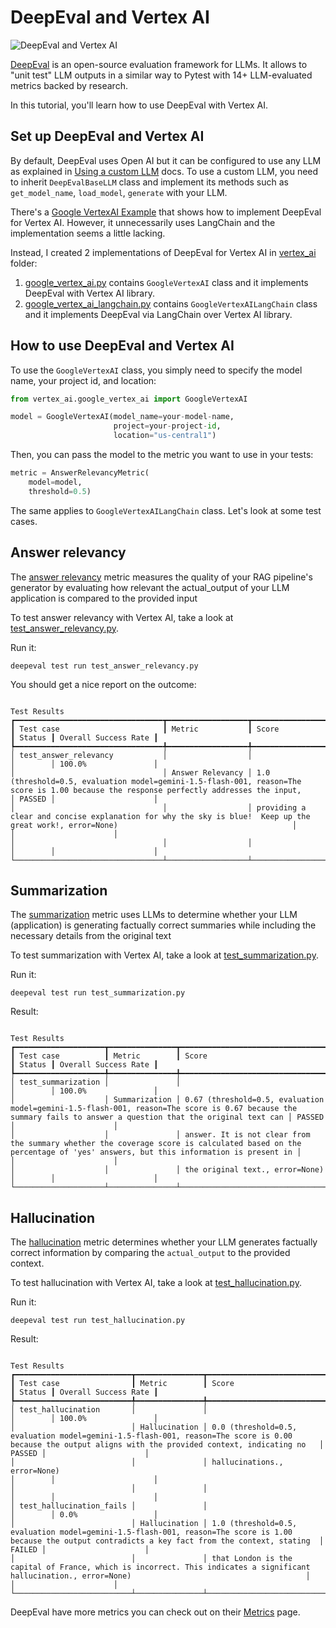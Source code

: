 # DeepEval and Vertex AI

![DeepEval and Vertex AI](images/deepeval_vertexai.png)

[DeepEval](https://docs.confident-ai.com/) is an open-source evaluation framework for LLMs. It allows to "unit test"
LLM outputs in a similar way to Pytest with 14+ LLM-evaluated metrics backed by research.

In this tutorial, you'll learn how to use DeepEval with Vertex AI.

## Set up DeepEval and Vertex AI

By default, DeepEval uses Open AI but it can be configured to use any LLM as explained in
[Using a custom LLM](https://docs.confident-ai.com/docs/metrics-introduction#using-a-custom-llm) docs. To use a custom
LLM, you need to inherit `DeepEvalBaseLLM` class and implement its methods such as `get_model_name`, `load_model`,
`generate` with your LLM.

There's  a [Google VertexAI Example](https://docs.confident-ai.com/docs/metrics-introduction#google-vertexai-example)
that shows how to implement DeepEval for Vertex AI. However, it unnecessarily uses LangChain and the implementation
seems  a little lacking.

Instead, I created 2 implementations of DeepEval for Vertex AI in [vertex_ai](./vertex_ai) folder:

1. [google_vertex_ai.py](./vertex_ai/google_vertex_ai.py) contains `GoogleVertexAI` class and it implements DeepEval
   with Vertex AI library.
2. [google_vertex_ai_langchain.py](./vertex_ai/google_vertex_ai_langchain.py) contains `GoogleVertexAILangChain` class
    and it implements DeepEval via LangChain over Vertex AI library.

## How to use DeepEval and Vertex AI

To use the `GoogleVertexAI` class, you simply need to specify the model name, your project id, and location:

```python
from vertex_ai.google_vertex_ai import GoogleVertexAI

model = GoogleVertexAI(model_name=your-model-name,
                       project=your-project-id,
                       location="us-central1")
```

Then, you can pass the model to the metric you want to use in your tests:

```python
metric = AnswerRelevancyMetric(
    model=model,
    threshold=0.5)
```

The same applies to `GoogleVertexAILangChain` class.  Let's look at some test cases.

## Answer relevancy

The [answer relevancy](https://docs.confident-ai.com/docs/metrics-answer-relevancy) metric measures the quality of your
RAG pipeline's generator by evaluating how relevant the actual_output of your LLM application is compared to the provided
input

To test answer relevancy with Vertex AI, take a look at [test_answer_relevancy.py](./test_answer_relevancy.py).

Run it:

```shell
deepeval test run test_answer_relevancy.py
```

You should get a nice report on the outcome:

```shell
                                                                                                             Test Results
┏━━━━━━━━━━━━━━━━━━━━━━━━━━━━━━━━━┳━━━━━━━━━━━━━━━━━━┳━━━━━━━━━━━━━━━━━━━━━━━━━━━━━━━━━━━━━━━━━━━━━━━━━━━━━━━━━━━━━━━━━━━━━━━━━━━━━━━━━━━━━━━━━━━━━━━━━━━━━━━━━━━━━━━━━━━━━━━━━━━━━━━━━━━━━━━━━━━━━━━━┳━━━━━━━━┳━━━━━━━━━━━━━━━━━━━━━━┓
┃ Test case                       ┃ Metric           ┃ Score                                                                                                                                          ┃ Status ┃ Overall Success Rate ┃
┡━━━━━━━━━━━━━━━━━━━━━━━━━━━━━━━━━╇━━━━━━━━━━━━━━━━━━╇━━━━━━━━━━━━━━━━━━━━━━━━━━━━━━━━━━━━━━━━━━━━━━━━━━━━━━━━━━━━━━━━━━━━━━━━━━━━━━━━━━━━━━━━━━━━━━━━━━━━━━━━━━━━━━━━━━━━━━━━━━━━━━━━━━━━━━━━━━━━━━━━╇━━━━━━━━╇━━━━━━━━━━━━━━━━━━━━━━┩
│ test_answer_relevancy           │                  │                                                                                                                                                │        │ 100.0%               │
│                                 │ Answer Relevancy │ 1.0 (threshold=0.5, evaluation model=gemini-1.5-flash-001, reason=The score is 1.00 because the response perfectly addresses the input,        │ PASSED │                      │
│                                 │                  │ providing a clear and concise explanation for why the sky is blue!  Keep up the great work!, error=None)                                       │        │                      │
│                                 │                  │                                                                                                                                                │        │                      │
└─────────────────────────────────┴──────────────────┴────────────────────────────────────────────────────────────────────────────────────────────────────────────────────────────────────────────────┴────────┴──────────────────────┘
```

## Summarization

The [summarization](https://docs.confident-ai.com/docs/metrics-summarization) metric uses LLMs to determine whether your
LLM (application) is generating factually correct summaries while including the necessary details from the original text

To test summarization with Vertex AI, take a look at [test_summarization.py](./test_summarization.py).

Run it:

```shell
deepeval test run test_summarization.py
```

Result:

```shell
                                                                                                             Test Results
┏━━━━━━━━━━━━━━━━━━━━┳━━━━━━━━━━━━━━━┳━━━━━━━━━━━━━━━━━━━━━━━━━━━━━━━━━━━━━━━━━━━━━━━━━━━━━━━━━━━━━━━━━━━━━━━━━━━━━━━━━━━━━━━━━━━━━━━━━━━━━━━━━━━━━━━━━━━━━━━━━━━━━━━━━━━━━━━━━━━━━━━━━━━━━━━━━━━━━━━━┳━━━━━━━━┳━━━━━━━━━━━━━━━━━━━━━━┓
┃ Test case          ┃ Metric        ┃ Score                                                                                                                                                          ┃ Status ┃ Overall Success Rate ┃
┡━━━━━━━━━━━━━━━━━━━━╇━━━━━━━━━━━━━━━╇━━━━━━━━━━━━━━━━━━━━━━━━━━━━━━━━━━━━━━━━━━━━━━━━━━━━━━━━━━━━━━━━━━━━━━━━━━━━━━━━━━━━━━━━━━━━━━━━━━━━━━━━━━━━━━━━━━━━━━━━━━━━━━━━━━━━━━━━━━━━━━━━━━━━━━━━━━━━━━━━╇━━━━━━━━╇━━━━━━━━━━━━━━━━━━━━━━┩
│ test_summarization │               │                                                                                                                                                                │        │ 100.0%               │
│                    │ Summarization │ 0.67 (threshold=0.5, evaluation model=gemini-1.5-flash-001, reason=The score is 0.67 because the summary fails to answer a question that the original text can │ PASSED │                      │
│                    │               │ answer. It is not clear from the summary whether the coverage score is calculated based on the percentage of 'yes' answers, but this information is present in │        │                      │
│                    │               │ the original text., error=None)                                                                                                                                │        │                      │
└────────────────────┴───────────────┴────────────────────────────────────────────────────────────────────────────────────────────────────────────────────────────────────────────────────────────────┴────────┴──────────────────────┘
```

## Hallucination

The [hallucination](https://docs.confident-ai.com/docs/metrics-hallucination) metric determines whether your LLM generates
factually correct information by comparing the `actual_output` to the provided context.

To test hallucination with Vertex AI, take a look at [test_hallucination.py](./test_hallucination.py).

Run it:

```shell
deepeval test run test_hallucination.py
```

Result:

```shell
                                                                                                             Test Results
┏━━━━━━━━━━━━━━━━━━━━━━━━━━┳━━━━━━━━━━━━━━━┳━━━━━━━━━━━━━━━━━━━━━━━━━━━━━━━━━━━━━━━━━━━━━━━━━━━━━━━━━━━━━━━━━━━━━━━━━━━━━━━━━━━━━━━━━━━━━━━━━━━━━━━━━━━━━━━━━━━━━━━━━━━━━━━━━━━━━━━━━━━━━━━━━━━━━━━━━━┳━━━━━━━━┳━━━━━━━━━━━━━━━━━━━━━━┓
┃ Test case                ┃ Metric        ┃ Score                                                                                                                                                    ┃ Status ┃ Overall Success Rate ┃
┡━━━━━━━━━━━━━━━━━━━━━━━━━━╇━━━━━━━━━━━━━━━╇━━━━━━━━━━━━━━━━━━━━━━━━━━━━━━━━━━━━━━━━━━━━━━━━━━━━━━━━━━━━━━━━━━━━━━━━━━━━━━━━━━━━━━━━━━━━━━━━━━━━━━━━━━━━━━━━━━━━━━━━━━━━━━━━━━━━━━━━━━━━━━━━━━━━━━━━━━╇━━━━━━━━╇━━━━━━━━━━━━━━━━━━━━━━┩
│ test_hallucination       │               │                                                                                                                                                          │        │ 100.0%               │
│                          │ Hallucination │ 0.0 (threshold=0.5, evaluation model=gemini-1.5-flash-001, reason=The score is 0.00 because the output aligns with the provided context, indicating no   │ PASSED │                      │
│                          │               │ hallucinations., error=None)                                                                                                                             │        │                      │
│                          │               │                                                                                                                                                          │        │                      │
│ test_hallucination_fails │               │                                                                                                                                                          │        │ 0.0%                 │
│                          │ Hallucination │ 1.0 (threshold=0.5, evaluation model=gemini-1.5-flash-001, reason=The score is 1.00 because the output contradicts a key fact from the context, stating  │ FAILED │                      │
│                          │               │ that London is the capital of France, which is incorrect. This indicates a significant hallucination., error=None)                                       │        │                      │
└──────────────────────────┴───────────────┴──────────────────────────────────────────────────────────────────────────────────────────────────────────────────────────────────────────────────────────┴────────┴──────────────────────┘
```

DeepEval have more metrics you can check out on their [Metrics](https://docs.confident-ai.com/docs/metrics-introduction)
page.
